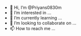 - 👋 Hi, I’m @Priyans0830m
- 👀 I’m interested in ...
- 🌱 I’m currently learning ...
- 💞️ I’m looking to collaborate on ...
- 📫 How to reach me ...

<!---
Priyans0830m/Priyans0830m is a ✨ special ✨ repository because its `README.md` (this file) appears on your GitHub profile.
You can click the Preview link to take a look at your changes.
--->
